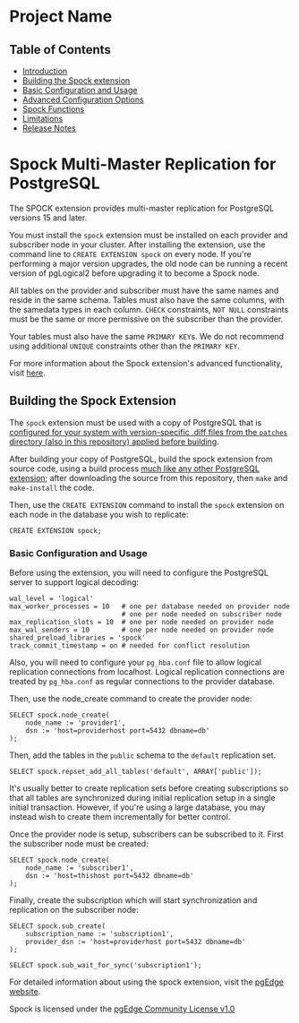 # Project Name

## Table of Contents
- [Introduction](README.md#spock-multi-master-replication-for-postgresql)
- [Building the Spock extension](README.md#building-the-spock-extension)
- [Basic Configuration and Usage](README.md#basic-configuration-and-usage)
- [Advanced Configuration Options](docs/guc_settings.md)
- [Spock Functions](docs/spock_functions.md)
- [Limitations](docs/limitations.md)
- [Release Notes](docs/spock_release_notes.md)

# Spock Multi-Master Replication for PostgreSQL

The SPOCK extension provides multi-master replication for PostgreSQL versions 15 and later.

You must install the `spock` extension must be installed on each provider and subscriber node in your cluster. After installing the extension, use the command line to `CREATE EXTENSION spock` on every node.  If you're performing a major version upgrades, the old node can be running a recent version of pgLogical2 before upgrading it to become a Spock node.

All tables on the provider and subscriber must have the same names and reside in the same schema. Tables must also have the same columns, with the samedata types in each column. `CHECK` constraints, `NOT NULL` constraints must be the same or more permissive on the subscriber than the provider.

Your tables must also have the same `PRIMARY KEY`s. We do not recommend using additional `UNIQUE` constraints other than the `PRIMARY KEY`.

For more information about the Spock extension's advanced functionality, visit [here](docs/features.md).

## Building the Spock Extension

The `spock` extension must be used with a copy of PostgreSQL that is [configured for your system with version-specific .diff files from the `patches` directory (also in this repository) applied before building](https://www.postgresql.org/docs/17/install-make.html#INSTALL-PROCEDURE-MAKE).

After building your copy of PostgreSQL, build the spock extension from source code, using a build process [much like any other PostgreSQL extension](https://www.postgresql.org/docs/17/extend-extensions.html); after downloading the source from this repository, then `make` and `make-install` the code.

Then, use the `CREATE EXTENSION` command to install the `spock` extension on each node in the database you wish to replicate:

`CREATE EXTENSION spock;`

### Basic Configuration and Usage

Before using the extension, you will need to configure the PostgreSQL server to support logical decoding:

    wal_level = 'logical'
    max_worker_processes = 10   # one per database needed on provider node
                                # one per node needed on subscriber node
    max_replication_slots = 10  # one per node needed on provider node
    max_wal_senders = 10        # one per node needed on provider node
    shared_preload_libraries = 'spock'
    track_commit_timestamp = on # needed for conflict resolution

Also, you will need to configure your `pg_hba.conf` file to allow logical replication connections from localhost. Logical replication connections are treated by `pg_hba.conf` as regular connections to the provider database.

Then, use the node_create command to create the provider node:

    SELECT spock.node_create(
        node_name := 'provider1',
        dsn := 'host=providerhost port=5432 dbname=db'
    );

Then, add the tables in the `public` schema to the `default` replication set.

    SELECT spock.repset_add_all_tables('default', ARRAY['public']);

It's usually better to create replication sets before creating subscriptions so that all tables are synchronized during initial replication setup in a single initial transaction. However, if you're using a large database, you may instead wish to create them incrementally for better control.

Once the provider node is setup, subscribers can be subscribed to it. First the
subscriber node must be created:

    SELECT spock.node_create(
        node_name := 'subscriber1',
        dsn := 'host=thishost port=5432 dbname=db'
    );

Finally, create the subscription which will start synchronization and replication on the subscriber node:

    SELECT spock.sub_create(
        subscription_name := 'subscription1',
        provider_dsn := 'host=providerhost port=5432 dbname=db'
    );

    SELECT spock.sub_wait_for_sync('subscription1');

For detailed information about using the spock extension, visit the [pgEdge website](https://docs.pgedge.com/spock_ext).

Spock is licensed under the [pgEdge Community License v1.0](PGEDGE-COMMUNITY-LICENSE.md)
